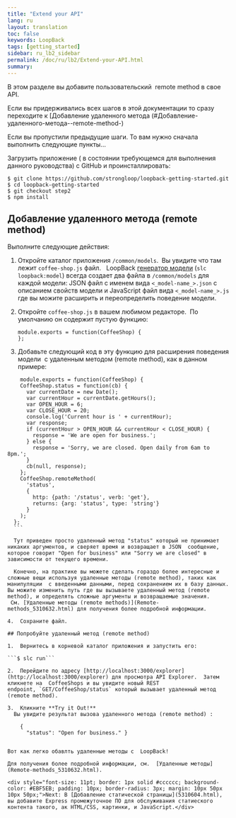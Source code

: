 ```yaml
---
title: "Extend your API"
lang: ru
layout: translation
toc: false
keywords: LoopBack
tags: [getting_started]
sidebar: ru_lb2_sidebar
permalink: /doc/ru/lb2/Extend-your-API.html
summary:
---
```


В этом разделе вы добавите пользовательский  remote method в свое API.

Если вы придерживались всех шагов в этой документации то сразу переходите к [Добавление удаленного метода (#Добавление-удаленного-метода--remote-method-)

Если вы пропустили предыдущие шаги. То вам нужно сначала выполнить следующие пункты...

Загрузить приложение ( в состоянии требующемся для выполнения данного руководства) с GitHub и проинсталлировать:

```shell
$ git clone https://github.com/strongloop/loopback-getting-started.git
$ cd loopback-getting-started
$ git checkout step2
$ npm install
```

## Добавление удаленного метода (remote method)

Выполните следующие действия:

1.  Откройте каталог приложения `/common/models`.  Вы увидите что там лежит `coffee-shop.js` файл.  
    LoopBack [генератор модели](Model-generator_5310659.html) (`slc loopback:model`) всегда создает два файла в `/common/models` для каждой модели: JSON файл с именем вида `<_model-name_>.json` с описанием свойств модели и JavaScript файл вида `<_model-name_>.js` где вы можите расширить и переопределить поведение модели.

2.  Откройте `coffee-shop.js` в вашем любимом редакторе.  По умолчанию он содержит пустую функцию: 

    ```shell
    module.exports = function(CoffeeShop) {
    };
    ```

3.  Добавьте следующий код в эту функцию для расширения поведения модели  с удаленным методом (remote method), как в данном примере:

  ```shell
      module.exports = function(CoffeeShop) {
      CoffeeShop.status = function(cb) {
        var currentDate = new Date();
        var currentHour = currentDate.getHours();
        var OPEN_HOUR = 6;
        var CLOSE_HOUR = 20;
        console.log('Current hour is ' + currentHour);
        var response;
        if (currentHour > OPEN_HOUR && currentHour < CLOSE_HOUR) {
          response = 'We are open for business.';
        } else {
          response = 'Sorry, we are closed. Open daily from 6am to 8pm.';
        }
        cb(null, response);
      };
      CoffeeShop.remoteMethod(
        'status',
        {
          http: {path: '/status', verb: 'get'},
          returns: {arg: 'status', type: 'string'}
        }
      );
    };
    ```

    Тут приведен просто удаленный метод "status" который не принимает никаких аргументов, и сверяет время и возвращает в JSON  сообщение, которое говорит "Open for business" или "Sorry we are closed" в зависимости от текущего времени.

    Конечно, на практике вы можете сделать гораздо более интересные и сложные вещи используя удаленные методы (remote method), таких как манипуляции  c введенными данными, перед сохранением их в базу данных. Вы можите изменить путь где вы вызываете удаленный метод (remote method), и определять сложные аргументы и возвращаемые значения.  См. [Удаленные методы (remote methods)](Remote-methods_5310632.html) для получения более подробной информации.

4.  Сохраните файл.

## Попробуйте удаленный метод (remote method)

1.  Вернитесь в корневой каталог приложения и запустить его:

```$ slc run```

2.  Перейдите по адресу [http://localhost:3000/explorer](http://localhost:3000/explorer) для просмотра API Explorer.  Затем кликнете на  CoffeeShops и вы увидите новый REST endpoint, `GET/CoffeeShop/status` который вызывает удаленный метод (remote method).  

3.  Кликните **Try it Out!**  
    Вы увидите результат вызова удаленного метода (remote method) :  
```
        {
          "status": "Open for business." }
```

Вот как легко обавлть удаленные методы с  LoopBack! 

Для получения более подробной информации, см.  [Удаленные методы](Remote-methods_5310632.html).

<div style="font-size: 11pt; border: 1px solid #cccccc; background-color: #EBF5EB; padding: 10px; border-radius: 3px; margin: 10px 50px 10px 50px;">Next: В [Добавление статической страницы](5310604.html), вы добавите Express промежуточное ПО для обслуживания статиеского контента такого, ак HTML/CSS, картинки, и JavaScript.</div>
